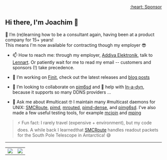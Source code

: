 <div align="right">
  <a href="https://github.com/sponsors/troglobit">:heart: Sponsor</a>
</div>

## Hi there, I'm Joachim 👋

🌱 I’m (re)learning how to be a consultant again, having been at a product company for 15+ years!  
This means I'm now available for contracting though my employer 😎
- 📫 How to reach me: through my employer, [Addiva Elektronik](https://www.addiva.se/electronics/), talk to [Lennart](https://www.addiva.se/contact/).  Or patiently wait for me to read my email -- customers and sponsors (!) take precedence. 

- 🔭 I’m working on [Finit](https://github.com/troglobit/finit), check out the latest releases and [blog posts](https://troglobit.com/tags/init/)
- 👯 I’m looking to collaborate on [pim6sd](https://github.com/troglobit/pim6sd) and 🤔 help with [In-a-dyn](https://github.com/troglobit/inadyn), because it supports so many DDNS providers ...
- 💬 Ask me about #multicast 🤓 I maintain many #multicast daemons for UNIX: [SMCRoute](https://github.com/troglobit/smcroute), [pimd](https://github.com/troglobit/pimd), [mrouted](https://github.com/troglobit/mrouted), [pimd-dense](https://github.com/troglobit/pimd-dense), and [pimg6sd](https://github.com/troglobit/pimg6sd).  I've also made a few useful testing tools, for example [mcjoin](https://github.com/troglobit/mcjoin) and [mping](https://github.com/troglobit/mping)

> ⚡ Fun fact: I rarely travel (expensive + environment), but my code does.
>    A while back I learnedthat [SMCRoute](https://github.com/troglobit/smcroute) handles readout packets for the South Pole Telescope in Antarctica! 😅

---

<table cellspacing="0" cellpadding="0"><tr><td>
  <a href="https://git.io/streak-stats"><img src="http://github-readme-streak-stats.herokuapp.com?user=troglobit&theme=dark&background=000000"></a>
  </td><td>
  <a href="https://github.com/troglobit/github-readme-stats"><img src="https://github-readme-stats.vercel.app/api/top-langs/?username=troglobit&layout=compact&theme=vision-friendly-dark"></a>
</td></tr></table>
